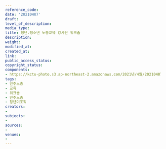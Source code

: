 ```yaml
---
reference_code: 
date: '20210407'
draft: 
level_of_description: 
media_type: 
title: 청년.청소년 노동교육 강사단 워크숍
description: 
weight: 
modified_at: 
created_at: 
link: 
public_access_status: 
copyright_status: 
components:
- https://kctu-photo.s3.ap-northeast-2.amazonaws.com/2021년/4월/20210407-청년.청소년+노동교육+강사단+워크숍_민주노총_교육_워크숍_민주노총_청년미조직/_5D45771.jpg
tags:
- 민주노총
- 교육
- 워크숍
- 민주노총
- 청년미조직
creators:
- 
subjects:
- 
sources:
- 
venues:
- 
---
```

